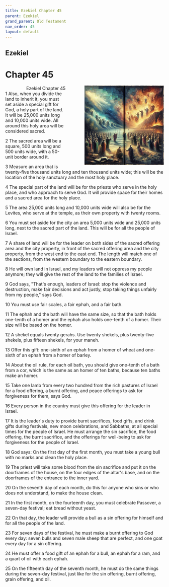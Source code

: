 ```yaml
---
title: Ezekiel Chapter 45
parent: Ezekiel
grand_parent: Old Testament
nav_order: 45
layout: default
---
```


## Ezekiel

# Chapter 45

<div style="clear: both; text-align: right;">
    <div style="max-width: 50%; height: auto; float: right; margin: 0 0 10px 10px; padding-left: 10%;">
        <img src="/assets/Image/Ezekiel/500/45.jpg" alt="Ezekiel Chapter 45" class="chapter-image">
    </div>
    <figcaption style="font-size: 14px; text-align: right;">Ezekiel Chapter 45</figcaption>
</div>
1 Also, when you divide the land to inherit it, you must set aside a special gift for God, a holy part of the land. It will be 25,000 units long and 10,000 units wide. All around this holy area will be considered sacred.

2 The sacred area will be a square, 500 units long and 500 units wide, with a 50-unit border around it.

3 Measure an area that is twenty-five thousand units long and ten thousand units wide; this will be the location of the holy sanctuary and the most holy place.

4 The special part of the land will be for the priests who serve in the holy place, and who approach to serve God. It will provide space for their homes and a sacred area for the holy place.

5 The area 25,000 units long and 10,000 units wide will also be for the Levites, who serve at the temple, as their own property with twenty rooms.

6 You must set aside for the city an area 5,000 units wide and 25,000 units long, next to the sacred part of the land. This will be for all the people of Israel.

7 A share of land will be for the leader on both sides of the sacred offering area and the city property, in front of the sacred offering area and the city property, from the west end to the east end. The length will match one of the sections, from the western boundary to the eastern boundary.

8 He will own land in Israel, and my leaders will not oppress my people anymore; they will give the rest of the land to the families of Israel.

9 God says, "That's enough, leaders of Israel: stop the violence and destruction, make fair decisions and act justly, stop taking things unfairly from my people," says God.

10 You must use fair scales, a fair ephah, and a fair bath.

11 The ephah and the bath will have the same size, so that the bath holds one-tenth of a homer and the ephah also holds one-tenth of a homer. Their size will be based on the homer.

12 A shekel equals twenty gerahs. Use twenty shekels, plus twenty-five shekels, plus fifteen shekels, for your maneh.

13 Offer this gift: one-sixth of an ephah from a homer of wheat and one-sixth of an ephah from a homer of barley.

14 About the oil rule, for each oil bath, you should give one-tenth of a bath from a cor, which is the same as an homer of ten baths, because ten baths make an homer.

15 Take one lamb from every two hundred from the rich pastures of Israel for a food offering, a burnt offering, and peace offerings to ask for forgiveness for them, says God.

16 Every person in the country must give this offering for the leader in Israel.

17 It is the leader's duty to provide burnt sacrifices, food gifts, and drink gifts during festivals, new moon celebrations, and Sabbaths, at all special times for the people of Israel. He must arrange the sin sacrifice, the food offering, the burnt sacrifice, and the offerings for well-being to ask for forgiveness for the people of Israel.

18 God says: On the first day of the first month, you must take a young bull with no marks and clean the holy place.

19 The priest will take some blood from the sin sacrifice and put it on the doorframes of the house, on the four edges of the altar's base, and on the doorframes of the entrance to the inner yard.

20 On the seventh day of each month, do this for anyone who sins or who does not understand, to make the house clean.

21 In the first month, on the fourteenth day, you must celebrate Passover, a seven-day festival; eat bread without yeast.

22 On that day, the leader will provide a bull as a sin offering for himself and for all the people of the land.

23 For seven days of the festival, he must make a burnt offering to God every day: seven bulls and seven male sheep that are perfect, and one goat every day for a sin offering.

24 He must offer a food gift of an ephah for a bull, an ephah for a ram, and a quart of oil with each ephah.

25 On the fifteenth day of the seventh month, he must do the same things during the seven-day festival, just like for the sin offering, burnt offering, grain offering, and oil.


